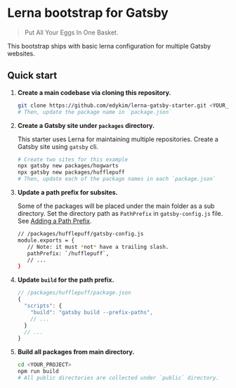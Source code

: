 # Lerna bootstrap for Gatsby

> Put All Your Eggs In One Basket.

This bootstrap ships with basic lerna configuration for multiple Gatsby websites.

## Quick start

1. **Create a main codebase via cloning this repository.**

   ```sh
   git clone https://github.com/edykim/lerna-gatsby-starter.git <YOUR_PROJECT> && cd <YOUR_PROJECT>
   # Then, update the package name in `package.json`
   ```

2. **Create a Gatsby site under `packages` directory.**

   This starter uses Lerna for maintaining multiple repositories. Create a Gatsby site using `gatsby` cli.

   ```sh
   # Create two sites for this example
   npx gatsby new packages/hogwarts
   npx gatsby new packages/hufflepuff
   # Then, update each of the package names in each `package.json`
   ```

3. **Update a path prefix for subsites.**

   Some of the packages will be placed under the main folder as a sub directory. Set the directory path as `PathPrefix` in `gatsby-config.js` file. See [Adding a Path Prefix](https://www.gatsbyjs.org/docs/path-prefix/).
   
   ```sh
   // /packages/hufflepuff/gatsby-config.js
   module.exports = {
      // Note: it must *not* have a trailing slash.
      pathPrefix: `/hufflepuff`,
      // ...
   }
   ```

4. **Update `build` for the path prefix.**

   ```js
   // /packages/hufflepuff/package.json
   {
     "scripts": {
       "build": "gatsby build --prefix-paths", 
       // ...
     }
     // ...
   }
   ```

5. **Build all packages from main directory.**

   ```sh
   cd <YOUR_PROJECT>
   npm run build
   # All public directories are collected under `public` directory.
   ```
